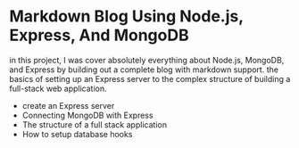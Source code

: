 # Markdown Blog Using Node.js, Express, And MongoDB

in this project, I was cover absolutely everything about Node.js, MongoDB, and Express by building out a complete blog with markdown support. the basics of setting up an Express server to the complex structure of building a full-stack web application.

- create an Express server
- Connecting MongoDB with Express
- The structure of a full stack application
- How to setup database hooks

<img src="">
